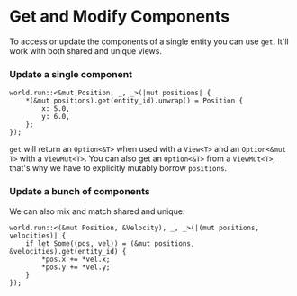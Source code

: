 # Get and Modify Components 

To access or update the components of a single entity you can use `get`. It'll work with both shared and unique views.

### Update a single component

```rust, noplaypen
world.run::<&mut Position, _, _>(|mut positions| {
    *(&mut positions).get(entity_id).unwrap() = Position {
        x: 5.0,
        y: 6.0,
    };
});
```

`get` will return an `Option<&T>` when used with a `View<T>` and an `Option<&mut T>` with a `ViewMut<T>`. You can also get an `Option<&T>` from a `ViewMut<T>`, that's why we have to explicitly mutably borrow `positions`.

### Update a bunch of components

We can also mix and match shared and unique:

```rust, noplaypen
world.run::<(&mut Position, &Velocity), _, _>(|(mut positions, velocities)| {
    if let Some((pos, vel)) = (&mut positions, &velocities).get(entity_id) {
        *pos.x += *vel.x;
        *pos.y += *vel.y;
    }
});
```
